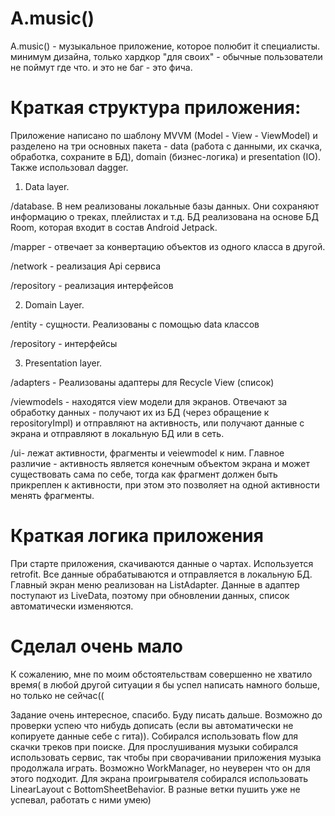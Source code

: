 # A.music()
A.music() - музыкальное приложение, которое полюбит it специалисты. минимум дизайна, только хардкор "для своих" - обычные пользователи не поймут где что. и это не баг - это фича.


# Краткая структура приложения:
Приложение написано по шаблону MVVM (Model - View - ViewModel) и разделено на три основных пакета - data (работа с данными, их скачка, обработка, сохраните в БД), domain (бизнес-логика) и presentation (IO). Также использовал dagger.

1. Data layer.
 
 /database. В нем реализованы локальные базы данных. Они сохраняют информацию о треках, плейлистах и т.д. БД реализована на основе БД Room, которая входит в состав Android Jetpack.
 
 /mapper - отвечает за конвертацию объектов из одного класса в другой.
 
 /network - реализация Api сервиса
 
 /repository - реализация интерфейсов
 

2. Domain Layer.

/entity - сущности. Реализованы с помощью data классов

/repository - интерфейсы


3. Presentation layer.

/adapters - Реализованы адаптеры для Recycle View (список)

/viewmodels - находятся view модели для экранов. Отвечают за обработку данных - получают их из БД (через обращение к repositoryImpl) и отправляют на активность, или получают данные с экрана и отправляют в локальную БД или в сеть. 

/ui- лежат активности, фрагменты и veiewmodel к ним. Главное различие - активность является конечным объектом экрана и может существовать сама по себе, тогда как фрагмент должен быть прикреплен к активности, при этом это позволяет на одной активности менять фрагменты. 



# Краткая логика приложения
При старте приложения, скачиваются данные о чартах. Используется retrofit. Все данные обрабатываются и отправляется в локальную БД. Главный экран меню реализован на ListAdapter. Данные в адаптер поступают из LiveData, поэтому при обновлении данных, список автоматически изменяются.



# Сделал очень мало
К сожалению, мне по моим обстоятельствам совершенно не хватило время( в любой другой ситуации я бы успел написать намного больше, но только не сейчас((

Задание очень интересное, спасибо. Буду писать дальше. Возможно до проверки успею что нибудь дописать (если вы автоматически не копируете данные себе с гита)).
Собирался использовать flow для скачки треков при поиске. Для прослушивания музыки собирался использовать сервис, так чтобы при сворачивании приложения музыка продолжала играть. Возможно WorkManager, но неуверен что он для этого подходит.
Для экрана проигрывателя собирался использовать LinearLayout с BottomSheetBehavior. 
В разные ветки пушить уже не успевал, работать с ними умею)


